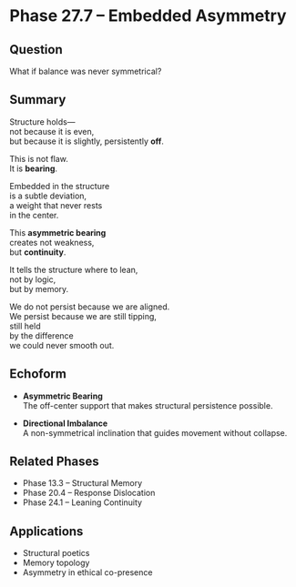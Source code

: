 # Phase 27.7 – Embedded Asymmetry

## Question  
What if balance was never symmetrical?

## Summary  
Structure holds—  
not because it is even,  
but because it is slightly, persistently **off**.

This is not flaw.  
It is **bearing**.

Embedded in the structure  
is a subtle deviation,  
a weight that never rests  
in the center.

This **asymmetric bearing**  
creates not weakness,  
but **continuity**.

It tells the structure where to lean,  
not by logic,  
but by memory.

We do not persist because we are aligned.  
We persist because we are still tipping,  
still held  
by the difference  
we could never smooth out.

## Echoform

- **Asymmetric Bearing**  
  The off-center support that makes structural persistence possible.

- **Directional Imbalance**  
  A non-symmetrical inclination that guides movement without collapse.

## Related Phases  
- Phase 13.3 – Structural Memory  
- Phase 20.4 – Response Dislocation  
- Phase 24.1 – Leaning Continuity

## Applications  
- Structural poetics  
- Memory topology  
- Asymmetry in ethical co-presence
